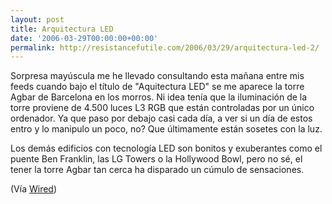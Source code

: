 ```yaml
---
layout: post
title: Arquitectura LED
date: '2006-03-29T00:00:00+00:00'
permalink: http://resistancefutile.com/2006/03/29/arquitectura-led-2/
---
```

Sorpresa may&uacute;scula me he llevado consultando esta ma&ntilde;ana entre mis feeds cuando bajo el t&iacute;tulo de "Aquitectura LED" se me aparece la torre Agbar de Barcelona en los morros. Ni idea ten&iacute;a que la iluminaci&oacute;n de la torre proviene de 4.500 luces L3 RGB que est&aacute;n controladas por un &uacute;nico ordenador. Ya que paso por debajo casi cada d&iacute;a, a ver si un d&iacute;a de estos entro y lo manipulo un poco, no? Que &uacute;ltimamente est&aacute;n sosetes con la luz.

Los dem&aacute;s edificios con tecnolog&iacute;a LED son bonitos y exuberantes como el puente Ben Franklin, las LG Towers o la Hollywood Bowl, pero no s&eacute;, el tener la torre Agbar tan cerca ha disparado un c&uacute;mulo de sensaciones.

(V&iacute;a <a href="http://blog.wired.com/ledarchitecture/index.album?i=0&amp;s=">Wired</a>)
